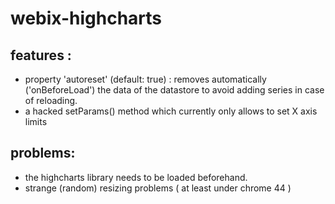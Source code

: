 # webix-highcharts

features :
----------

* property 'autoreset' (default: true) : removes automatically ('onBeforeLoad') the data of the datastore to avoid adding series  in case of reloading.
* a hacked setParams() method which currently only allows to set X axis limits

problems:
---------

* the highcharts library needs to be loaded beforehand.
* strange (random) resizing problems ( at least under chrome 44 )


